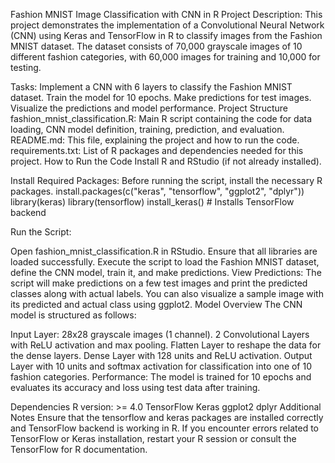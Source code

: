 Fashion MNIST Image Classification with CNN in R
Project Description:
This project demonstrates the implementation of a Convolutional Neural Network (CNN) using Keras and TensorFlow in R to classify images from the Fashion MNIST dataset. The dataset consists of 70,000 grayscale images of 10 different fashion categories, with 60,000 images for training and 10,000 for testing.

Tasks:
Implement a CNN with 6 layers to classify the Fashion MNIST dataset.
Train the model for 10 epochs.
Make predictions for test images.
Visualize the predictions and model performance.
Project Structure
fashion_mnist_classification.R: Main R script containing the code for data loading, CNN model definition, training, prediction, and evaluation.
README.md: This file, explaining the project and how to run the code.
requirements.txt: List of R packages and dependencies needed for this project.
How to Run the Code
Install R and RStudio (if not already installed).

Install Required Packages: Before running the script, install the necessary R packages.
install.packages(c("keras", "tensorflow", "ggplot2", "dplyr"))
library(keras)
library(tensorflow)
install_keras()  # Installs TensorFlow backend


Run the Script:

Open fashion_mnist_classification.R in RStudio.
Ensure that all libraries are loaded successfully.
Execute the script to load the Fashion MNIST dataset, define the CNN model, train it, and make predictions.
View Predictions: The script will make predictions on a few test images and print the predicted classes along with actual labels. You can also visualize a sample image with its predicted and actual class using ggplot2.
Model Overview
The CNN model is structured as follows:

Input Layer: 28x28 grayscale images (1 channel).
2 Convolutional Layers with ReLU activation and max pooling.
Flatten Layer to reshape the data for the dense layers.
Dense Layer with 128 units and ReLU activation.
Output Layer with 10 units and softmax activation for classification into one of 10 fashion categories.
Performance:
The model is trained for 10 epochs and evaluates its accuracy and loss using test data after training.

Dependencies
R version: >= 4.0
TensorFlow
Keras
ggplot2
dplyr
Additional Notes
Ensure that the tensorflow and keras packages are installed correctly and TensorFlow backend is working in R.
If you encounter errors related to TensorFlow or Keras installation, restart your R session or consult the TensorFlow for R documentation.

